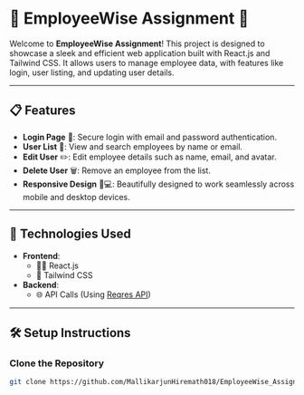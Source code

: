 # 🎉 **EmployeeWise Assignment** 🚀

Welcome to **EmployeeWise Assignment**! This project is designed to showcase a sleek and efficient web application built with React.js and Tailwind CSS. It allows users to manage employee data, with features like login, user listing, and updating user details.

---

## 📋 **Features**

- **Login Page** 🔑: Secure login with email and password authentication.
- **User List** 👥: View and search employees by name or email.
- **Edit User** ✏️: Edit employee details such as name, email, and avatar.
- **Delete User** 🗑️: Remove an employee from the list.
- **Responsive Design** 📱💻: Beautifully designed to work seamlessly across mobile and desktop devices.

---

## 🚀 **Technologies Used**

- **Frontend**: 
  - 🧑‍💻 React.js
  - 🎨 Tailwind CSS
- **Backend**: 
  - 🌐 API Calls (Using [Reqres API](https://reqres.in/))

---

## 🛠️ **Setup Instructions**

### Clone the Repository

```bash
git clone https://github.com/MallikarjunHiremath018/EmployeeWise_Assignment.git
